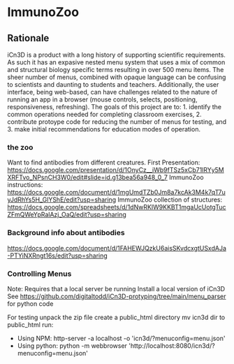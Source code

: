 # ImmunoZoo
## Rationale
iCn3D is a product with a long history of supporting scientific requirements. As such it has an expasive nested menu system that uses a mix of common and structural biology specific terms resulting in over 500 menu items. The sheer number of menus, combined with opaque language can be confusing to scientists and daunting to students and teachers. Additionally, the user interface, being web-based, can have challenges related to the nature of running an app in a browser (mouse controls, selects, positioning, responsiveness, refreshing). The goals of this project are to: 1. identify the common operations needed for completing classroom exercises, 2. contribute protoype code for reducing the number of menus for testing, and 3. make initial recommendations for education modes of operation.   

### the zoo
Want to find antibodies from different creatures. 
First Presentation:  https://docs.google.com/presentation/d/1OnyCz__iWb9fTSz5xCb71lRYy5MXRFTvo_NPsnCH3W0/edit#slide=id.g13bea56a948_0_7
ImmunoZoo instructions: https://docs.google.com/document/d/1mgUmdTZb0Jm8a7kcAk3M4k7qT7uyJdRhYs5H_GlYShE/edit?usp=sharing
ImmunoZoo collection of structures: https://docs.google.com/spreadsheets/d/1dNwRKIW9KKBT1mgaUcUotgTucZFmQWeYpRalAzj_OaQ/edit?usp=sharing

### Background info about antibodies
https://docs.google.com/document/d/1FAHEWJQzkU6aisSKvdcxgtUSxdAJa-PTYiNXRngt16s/edit?usp=sharing

### Controlling Menus
Note: Requires that a local server be running
Install a local version of iCn3D
See https://github.com/digitaltodd/iCn3D-protyping/tree/main/menu_parser for python code

For testing
unpack the zip file
create a public_html directory
mv icn3d dir to public_html
run: 
* Using NPM:  http-server -a localhost -o 'icn3d/?menuconfig=menu.json'
* Using python: python -m webbrowser 'http://localhost:8080/icn3d/?menuconfig=menu.json'
